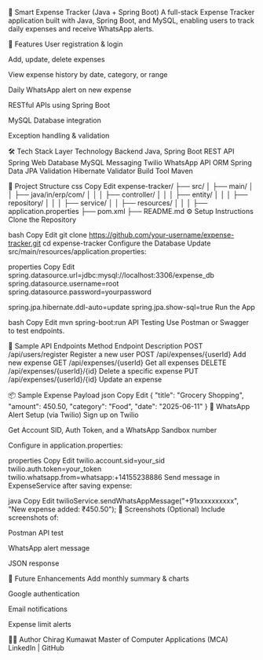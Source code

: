 💸 Smart Expense Tracker (Java + Spring Boot)
A full-stack Expense Tracker application built with Java, Spring Boot, and MySQL, enabling users to track daily expenses and receive WhatsApp alerts.

📌 Features
User registration & login

Add, update, delete expenses

View expense history by date, category, or range

Daily WhatsApp alert on new expense

RESTful APIs using Spring Boot

MySQL Database integration

Exception handling & validation

🛠️ Tech Stack
Layer	Technology
Backend	Java, Spring Boot
REST API	Spring Web
Database	MySQL
Messaging	Twilio WhatsApp API
ORM	Spring Data JPA
Validation	Hibernate Validator
Build Tool	Maven

📁 Project Structure
css
Copy
Edit
expense-tracker/
├── src/
│   ├── main/
│   │   ├── java/in/erp/com/
│   │   │   ├── controller/
│   │   │   ├── entity/
│   │   │   ├── repository/
│   │   │   ├── service/
│   │   ├── resources/
│   │   │   ├── application.properties
├── pom.xml
├── README.md
⚙️ Setup Instructions
Clone the Repository

bash
Copy
Edit
git clone https://github.com/your-username/expense-tracker.git
cd expense-tracker
Configure the Database
Update src/main/resources/application.properties:

properties
Copy
Edit
spring.datasource.url=jdbc:mysql://localhost:3306/expense_db
spring.datasource.username=root
spring.datasource.password=yourpassword

spring.jpa.hibernate.ddl-auto=update
spring.jpa.show-sql=true
Run the App

bash
Copy
Edit
mvn spring-boot:run
API Testing
Use Postman or Swagger to test endpoints.

🔗 Sample API Endpoints
Method	Endpoint	Description
POST	/api/users/register	Register a new user
POST	/api/expenses/{userId}	Add new expense
GET	/api/expenses/{userId}	Get all expenses
DELETE	/api/expenses/{userId}/{id}	Delete a specific expense
PUT	/api/expenses/{userId}/{id}	Update an expense

📦 Sample Expense Payload
json
Copy
Edit
{
  "title": "Grocery Shopping",
  "amount": 450.50,
  "category": "Food",
  "date": "2025-06-11"
}
🔔 WhatsApp Alert Setup (via Twilio)
Sign up on Twilio

Get Account SID, Auth Token, and a WhatsApp Sandbox number

Configure in application.properties:

properties
Copy
Edit
twilio.account.sid=your_sid
twilio.auth.token=your_token
twilio.whatsapp.from=whatsapp:+14155238886
Send message in ExpenseService after saving expense:

java
Copy
Edit
twilioService.sendWhatsAppMessage("+91xxxxxxxxxx", "New expense added: ₹450.50");
📸 Screenshots (Optional)
Include screenshots of:

Postman API test

WhatsApp alert message

JSON response

🚀 Future Enhancements
Add monthly summary & charts

Google authentication

Email notifications

Expense limit alerts

👨‍💻 Author
Chirag Kumawat
Master of Computer Applications (MCA)
LinkedIn | GitHub

